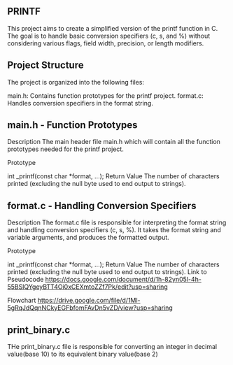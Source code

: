 ## PRINTF
This project aims to create a simplified version of the printf function in C. The goal is to handle basic conversion specifiers (c, s, and %) without considering various flags, field width, precision, or length modifiers.

## Project Structure
The project is organized into the following files:

main.h: Contains function prototypes for the printf project.
format.c: Handles conversion specifiers in the format string.
## main.h - Function Prototypes
Description
The main header file main.h which will contain all the function prototypes needed for the printf project.

Prototype

int _printf(const char *format, ...);
Return Value
The number of characters printed (excluding the null byte used to end output to strings).
## format.c - Handling Conversion Specifiers
Description
The format.c file is responsible for interpreting the format string and handling conversion specifiers (c, s, %). It takes the format string and variable arguments, and produces the formatted output.

Prototype

int _printf(const char *format, ...);
Return Value
The number of characters printed (excluding the null byte used to end output to strings).
Link to Pseudocode
https://docs.google.com/document/d/1h-82yn05l-4h-55BSlQYgeyBTT4Oi0xCEXmtoZZf7Pk/edit?usp=sharing

Flowchart
https://drive.google.com/file/d/1Ml-5gRqJdQqnNCkyEGFbfomFAvDn5vZD/view?usp=sharing
## print_binary.c
THe print_binary.c file is responsible for converting an integer in decimal value(base 10) to its equivalent binary value(base 2)
